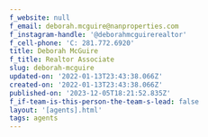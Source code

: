 ```yaml
---
f_website: null
f_email: deborah.mcguire@nanproperties.com
f_instagram-handle: '@deborahmcguirerealtor'
f_cell-phone: 'C: 281.772.6920'
title: Deborah McGuire
f_title: Realtor Associate
slug: deborah-mcguire
updated-on: '2022-01-13T23:43:38.066Z'
created-on: '2022-01-13T23:43:38.066Z'
published-on: '2023-12-05T18:21:52.835Z'
f_if-team-is-this-person-the-team-s-lead: false
layout: '[agents].html'
tags: agents
---
```



